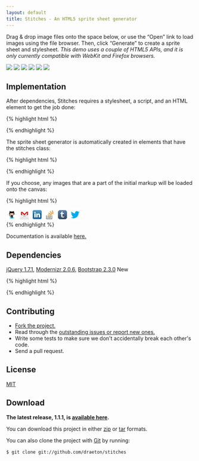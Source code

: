 ```yaml
---
layout: default
title: Stitches - An HTML5 sprite sheet generator
---
```


<link rel="stylesheet" href="/stitches/repo/build/stitches/css/stitches-1.1.1-min.css">

<section id="main" role="main">

Drag &amp; drop image files onto the space below, or use the &ldquo;Open&rdquo; link to load images using the file browser. Then, click &ldquo;Generate&rdquo; to create a sprite sheet and stylesheet. <em>This demo uses a couple of HTML5 APIs, and it is only currently compatible with WebKit and Firefox browsers.</em>

<div class="stitches">
    <img src="/stitches/repo/build/stitches/img/test/github.png" data-name="github"/>
    <img src="/stitches/repo/build/stitches/img/test/gmail.png" data-name="gmail"/>
    <img src="/stitches/repo/build/stitches/img/test/linkedin.png" data-name="linkedin"/>
    <img src="/stitches/repo/build/stitches/img/test/stackoverflow.png" data-name="stackoverflow"/>
    <img src="/stitches/repo/build/stitches/img/test/tumblr.png" data-name="tumblr"/>
    <img src="/stitches/repo/build/stitches/img/test/twitter.png" data-name="twitter"/>
</div>

## Implementation

After dependencies, Stitches requires a stylesheet, a script, and an HTML element to get the job done:

{% highlight html %}
<link rel="stylesheet" href="css/stitches-1.1.1-min.css">

<script data-main="js/stitches.js" src="js/stitches-1.1.1-min.js"></script>
{% endhighlight %}

The sprite sheet generator is automatically created in elements that have the stitches class:

{% highlight html %}
<div class="stitches"></div>
{% endhighlight %}

If you choose, any images that are a part of the initial markup will be loaded onto the canvas:

{% highlight html %}
<div class="stitches">
    <img src="img/test/github.png" data-name="github"/>
    <img src="img/test/gmail.png" data-name="gmail"/>
    <img src="img/test/linkedin.png" data-name="linkedin"/>
    <img src="img/test/stackoverflow.png" data-name="stackoverflow"/>
    <img src="img/test/tumblr.png" data-name="tumblr"/>
    <img src="img/test/twitter.png" data-name="twitter"/>
</div>
{% endhighlight %}

Documentation is available [here.](/stitches/repo/docs/stitches.js.html)


## Dependencies

[jQuery 1.7.1](http://jquery.com/), [Modernizr 2.0.6](http://modernizr.com/), [Bootstrap 2.3.0](http://twitter.github.com/bootstrap/) <span class="label label-success">New</span>

{% highlight html %}
<link rel="stylesheet" href="lib/bootstrap/css/bootstrap.min.css">
<link rel="stylesheet" href="lib/bootstrap/css/bootstrap-responsive.min.css">

<script src="lib/jquery/jquery-1.7.1.js"></script>
<script src="lib/modernizr/modernizr-2.0.6.min.js"></script>
<script src="lib/bootstrap/js/bootstrap.min.js"></script>
{% endhighlight %}


## Contributing

* [Fork the project.](https://github.com/draeton/stitches)
* Read through the [outstanding issues or report new ones.](https://github.com/draeton/stitches/issues)
* Write some tests to make sure we don't accidentally break each other's code.
* Send a pull request.


## License

[MIT](https://raw.github.com/draeton/stitches/master/LICENSE)


## Download

**The latest release, 1.1.1, is [available here](/stitches/repo/dist/stitches-1.1.1.zip).**

You can download this project in either [zip](https://github.com/draeton/stitches/zipball/master)
or [tar](https://github.com/draeton/stitches/tarball/master) formats.

You can also clone the project with [Git](http://git-scm.com) by running:

    $ git clone git://github.com/draeton/stitches

</section>

<script data-main="js/stitches.js" src="/stitches/repo/build/stitches/js/stitches-1.1.1-min.js"></script>